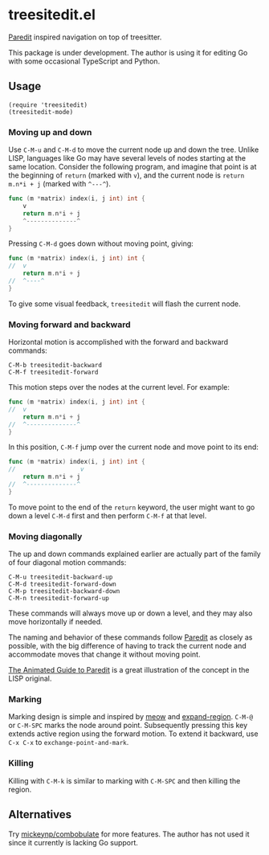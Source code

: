 # treesitedit.el

[Paredit](https://paredit.org) inspired navigation on top of treesitter.

This package is under development. The author is using it for editing Go with some occasional TypeScript and Python.

## Usage

```emacs-lisp
(require 'treesitedit)
(treesitedit-mode)
```

### Moving up and down

Use `C-M-u` and `C-M-d` to move the current node up and down the tree. Unlike LISP, languages like Go may have several
levels of nodes starting at the same location. Consider the following program, and imagine that point is at the
beginning of `return` (marked with `v`), and the current node is `return m.n*i + j` (marked with `^---^`).

``` go
func (m *matrix) index(i, j int) int {
    v
	return m.n*i + j
    ^--------------^
}
```

Pressing `C-M-d` goes down without moving point, giving:

``` go
func (m *matrix) index(i, j int) int {
//  v
	return m.n*i + j
//  ^----^
}
```

To give some visual feedback, `treesitedit` will flash the current node.

### Moving forward and backward

Horizontal motion is accomplished with the forward and backward commands:

```
C-M-b treesitedit-backward
C-M-f treesitedit-forward
```

This motion steps over the nodes at the current level. For example:

``` go
func (m *matrix) index(i, j int) int {
//  v
	return m.n*i + j
//  ^--------------^
}
```

In this position, `C-M-f` jump over the current node and move point to its end:

``` go
func (m *matrix) index(i, j int) int {
//                  v
	return m.n*i + j
//  ^--------------^
}
```

To move point to the end of the `return` keyword, the user might want to go down a level `C-M-d` first and then perform
`C-M-f` at that level.

### Moving diagonally

The up and down commands explained earlier are actually part of the family of four diagonal motion commands:

```
C-M-u treesitedit-backward-up
C-M-d treesitedit-forward-down
C-M-p treesitedit-backward-down
C-M-n treesitedit-forward-up
```

These commands will always move up or down a level, and they may also move horizontally if needed.

The naming and behavior of these commands follow [Paredit](https://paredit.org) as closely as possible, with the big
difference of having to track the current node and accommodate moves that change it without moving point.

[The Animated Guide to Paredit](http://danmidwood.com/content/2014/11/21/animated-paredit.html) is a great illustration
of the concept in the LISP original.

### Marking

Marking design is simple and inspired by [meow](https://github.com/meow-edit/meow) and
[expand-region](https://github.com/magnars/expand-region.el). `C-M-@` or `C-M-SPC` marks the node around point.
Subsequently pressing this key extends active region using the forward motion. To extend it backward, use `C-x C-x` to
`exchange-point-and-mark`.

### Killing

Killing with `C-M-k` is similar to marking with `C-M-SPC` and then killing the region.

## Alternatives

Try [mickeynp/combobulate](https://github.com/mickeynp/combobulate) for more features. The author has not used it since
it currently is lacking Go support.
